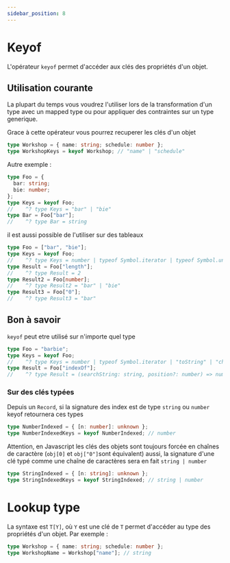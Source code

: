 ```yaml
---
sidebar_position: 8
---
```


# Keyof

L'opérateur `keyof` permet d'accéder aux clés des propriétés d'un objet.

## Utilisation courante

La plupart du temps vous voudrez l'utiliser lors de la transformation d'un type avec un mapped type ou pour appliquer des contraintes sur un type generique.

Grace à cette opérateur vous pourrez recuperer les clés d'un objet

```ts
type Workshop = { name: string; schedule: number };
type WorkshopKeys = keyof Workshop; // "name" | "schedule"
```

Autre exemple :

```ts
type Foo = {
  bar: string;
  bie: number;
};
type Keys = keyof Foo;
//    ^? type Keys = "bar" | "bie"
type Bar = Foo["bar"];
//    ^? type Bar = string
```

il est aussi possible de l'utiliser sur des tableaux

```ts
type Foo = ["bar", "bie"];
type Keys = keyof Foo;
//    ^? type Keys = number | typeof Symbol.iterator | typeof Symbol.unscopables | "0" | "1" | "length" | "toString" | "toLocaleString" | "pop" | "push" | "concat" | "join" | "reverse" | ... 23 more ... | "at"
type Result = Foo["length"];
//    ^? type Result = 2
type Result2 = Foo[number];
//    ^? type Result2 = "bar" | "bie"
type Result3 = Foo["0"];
//    ^? type Result3 = "bar"
```

## Bon à savoir

`keyof` peut etre utilisé sur n'importe quel type

```ts
type Foo = "barbie";
type Keys = keyof Foo;
//    ^? type Keys = number | typeof Symbol.iterator | "toString" | "charAt" | "charCodeAt" | "concat" | "indexOf" | "lastIndexOf" | "localeCompare" | "match" | "replace" | "search" | "slice" | ... 37 more ... | "at"
type Result = Foo["indexOf"];
//    ^? type Result = (searchString: string, position?: number) => number
```

### Sur des clés typées

Depuis un `Record`, si la signature des index est de type `string` ou `number` keyof retournera ces types

```ts
type NumberIndexed = { [n: number]: unknown };
type NumberIndexedKeys = keyof NumberIndexed; // number
```

Attention, en Javascript les clés des objets sont toujours forcée en chaînes de caractère (`obj[0]` et `obj["0"]`sont équivalent) aussi, la signature d'une clé typé comme une chaîne de caractères sera en fait `string | number`

```ts
type StringIndexed = { [n: string]: unknown };
type StringIndexedKeys = keyof StringIndexed; // string | number
```

# Lookup type

La syntaxe est `T[Y]`, où `Y` est une clé de `T` permet d'accéder au type des propriétés d'un objet.
Par exemple :

```ts
type Workshop = { name: string; schedule: number };
type WorkshopName = Workshop["name"]; // string
```
